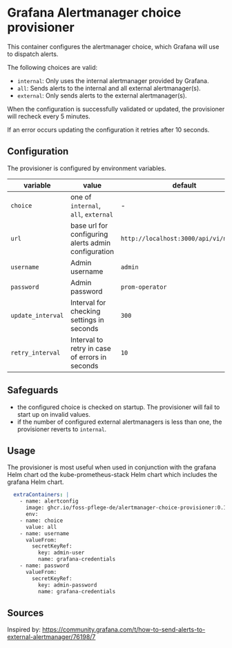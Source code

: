 # Grafana Alertmanager choice provisioner

This container configures the alertmanager choice, which Grafana will use to dispatch alerts.

The following choices are valid:

* `internal`: Only uses the internal alertmanager provided by Grafana.
* `all`: Sends alerts to the internal and all external alertmanager(s).
* `external`: Only sends alerts to the external alertmanager(s).

When the configuration is successfully validated or updated, the provisioner will recheck every 5 minutes.

If an error occurs updating the configuration it retries after 10 seconds.

## Configuration

The provisioner is configured by environment variables.

| variable          | value                                               | default                                |
| ----------------- | --------------------------------------------------- | -------------------------------------- |
| `choice`          | one of `internal`, `all`, `external`                | -                                      |
| `url`             | base url for configuring alerts admin configuration | `http://localhost:3000/api/vi/ngalert` |
| `username`        | Admin username                                      | `admin`                                |
| `password`        | Admin password                                      | `prom-operator`                        |
| `update_interval` | Interval for checking settings in seconds           | `300`                                  |
| `retry_interval`  | Interval to retry in case of errors in seconds      | `10`                                   |

## Safeguards

* the configured choice is checked on startup. The provisioner will fail to start up on invalid values.
* if the number of configured external alertmanagers is less than one, the provisioner reverts to `internal`.

## Usage

The provisioner is most useful when used in conjunction with the grafana Helm chart od the kube-prometheus-stack Helm chart
which includes the grafana Helm chart.

```yaml
  extraContainers: |
    - name: alertconfig
      image: ghcr.io/foss-pflege-de/alertmanager-choice-provisioner:0.1.0
      env:
    - name: choice
      value: all
    - name: username
      valueFrom:
        secretKeyRef:
          key: admin-user
          name: grafana-credentials
    - name: password
      valueFrom:
        secretKeyRef:
          key: admin-password
          name: grafana-credentials
  ```

## Sources

Inspired by: https://community.grafana.com/t/how-to-send-alerts-to-external-alertmanager/76198/7
